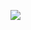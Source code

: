 ![](http://www.plantuml.com/plantuml/proxy?cache=no&src=https://github.com/oleksandrblazhko/ai-214-kirlan/raw/ai-214-kirlan_with_laboratory_work_7/2-SoftwareDesign/2.7-PlantUML/UML-Activity.puml)
